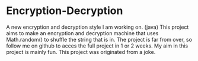 # Encryption-Decryption
A new encryption and decryption style I am working on. (java)
This project aims to make an encryption and decryption machine that uses Math.random() to shuffle the string that is in.
The project is far from over, so follow me on github to acces the full project in 1 or 2 weeks.
My aim in this project is mainly fun. This project was originated from a joke.
